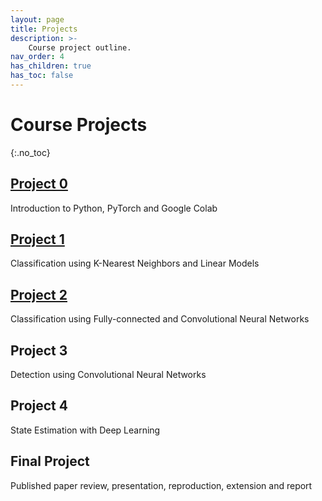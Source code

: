 ```yaml
---
layout: page
title: Projects
description: >-
    Course project outline.
nav_order: 4
has_children: true
has_toc: false
---
```


# Course Projects
{:.no_toc}

<!-- ## Table of contents
{: .no_toc .text-delta }

1. TOC
{:toc}

--- -->


## [Project 0](/projects/project0/)

Introduction to Python, PyTorch and Google Colab

## [Project 1](/projects/project1/)

Classification using K-Nearest Neighbors and Linear Models

## [Project 2](/projects/project2/)

Classification using Fully-connected and Convolutional Neural Networks

## Project 3

Detection using Convolutional Neural Networks

## Project 4

State Estimation with Deep Learning

## Final Project

Published paper review, presentation, reproduction, extension and report

